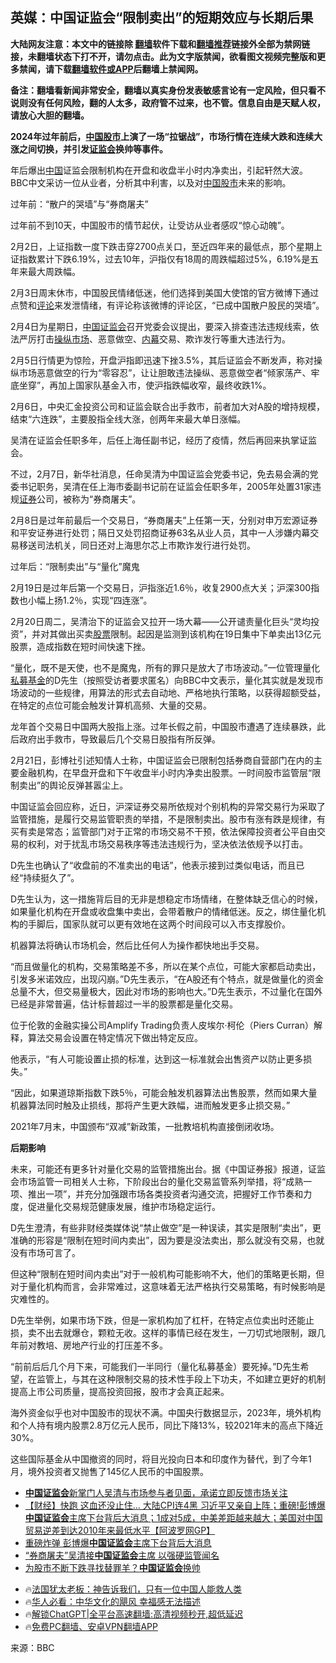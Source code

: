  <!-- 面包屑导航 --> <h2>英媒：中国证监会“限制卖出”的短期效应与长期后果</h2> <p class="notice"><b>大陆网友注意：本文中的链接除 <a href="https://github.com/bannedbook/fanqiang" >翻墙</a>软件下载和<a href="https://github.com/killgcd/justmysocks/blob/master/README.md">翻墙推荐</a>链接外全部为禁网链接，未翻墙状态下打不开，请勿点击。此为文字版禁闻，欲看图文视频完整版和更多禁闻，请下载<a href="https://github.com/bannedbook/fanqiang">翻墙软件或APP</a>后翻墙上禁闻网。</p><p>备注：翻墙看新闻非常安全，翻墙以真实身份发表敏感言论有一定风险，但只看不说则没有任何风险，翻的人太多，政府管不过来，也不管。信息自由是天赋人权，请放心大胆的翻墙。</b></p>  <div class="entry"> <p id="conimg"><strong>2024年过年前后，<a href="https://www.bannedbook.org/bnews/tag/%E4%B8%AD%E5%9B%BD/" class="st_tag internal_tag" rel="tag" title="标签 中国 下的日志">中国</a><a href="https://www.bannedbook.org/bnews/tag/%e8%82%a1%e5%b8%82/" class="st_tag internal_tag" rel="tag" title="标签 股市 下的日志">股市</a>上演了一场“拉锯战”，市场行情在连续大跌和连续大涨之间切换，并引发<a href="https://www.bannedbook.org/bnews/tag/%e8%af%81%e7%9b%91%e4%bc%9a/" class="st_tag internal_tag" rel="tag" title="标签 证监会 下的日志">证监会</a>换帅等事件。</strong></p> <p>年后爆出<span class='wp_keywordlink_affiliate'><a href="https://www.bannedbook.org/" title="中国" target="_blank">中国</a></span>证监会限制机构在开盘和收盘半小时内净卖出，引起轩然大波。BBC中文采访一位从业者，分析其中利害，以及对<a href="https://www.bannedbook.org/bnews/tag/%e4%b8%ad%e5%9b%bd%e8%82%a1%e5%b8%82/" class="st_tag internal_tag" rel="tag" title="标签 中国股市 下的日志">中国股市</a>未来的影响。</p> <p>过年前：“散户的哭墙”与“券商屠夫”</p> <p>过年前不到10天，中国股市的情节起伏，让受访从业者感叹“惊心动魄”。</p> <p>2月2日，上证指数一度下跌击穿2700点关口，至近四年来的最低点，那个星期上证指数累计下跌6.19%，过去10年，沪指仅有18周的周跌幅超过5%，6.19%是五年来最大周跌幅。</p> <p>2月3日周末休市，中国股民情绪低迷，他们选择到美国大使馆的官方微博下通过点赞和<span class='wp_keywordlink_affiliate'><a href="https://www.bannedbook.org/bnews/comments/" title="新闻评论" target="_blank">评论</a></span>来发泄情绪，有评论称该微博的评论区，“已成中国散户股民的哭墙”。</p> <p>2月4日为星期日，<a href="https://www.bannedbook.org/bnews/tag/%E4%B8%AD%E5%9B%BD%E8%AF%81%E7%9B%91%E4%BC%9A/" class="st_tag internal_tag" rel="tag" title="标签 中国证监会 下的日志">中国证监会</a>召开党委会议提出，要深入排查违法违规线索，依法严厉打击<a href="https://www.bannedbook.org/bnews/tag/%E6%93%8D%E7%BA%B5%E5%B8%82%E5%9C%BA/" class="st_tag internal_tag" rel="tag" title="标签 操纵市场 下的日志">操纵市场</a>、恶意做空、<span class='wp_keywordlink_affiliate'><a href="https://www.bannedbook.org/bnews/ccpdope/" title="中共高层内幕" target="_blank">内幕</a></span>交易、欺诈发行等重大违法行为。</p> <p>2月5日行情更为惊险，开盘沪指即迅速下挫3.5%，其后证监会不断发声，称对操纵市场恶意做空的行为“零容忍”，让让胆敢违法操纵、恶意做空者“倾家荡产、牢底坐穿”，再加上国家队基金入市，使沪指跌幅收窄，最终收跌1%。</p> <p>2月6日，中央汇金投资公司和证监会联合出手救市，前者加大对A股的增持规模，结束“六连跌”，主要股指全线大涨，创两年来最大单日涨幅。</p> <p>吴清在证监会任职多年，后任上海任副书记，经历了疫情，然后再回来执掌证监会。</p> <p>不过，2月7日，新华社消息，任命吴清为中国证监会党委书记，免去易会满的党委书记职务，吴清在任上海市委副书记前在证监会任职多年，2005年处置31家违规<a href="https://www.bannedbook.org/bnews/tag/%E8%AF%81%E5%88%B8/" class="st_tag internal_tag" rel="tag" title="标签 证券 下的日志">证券</a>公司，被称为“券商屠夫”。</p> <p>2月8日是过年前最后一个交易日，“券商屠夫”上任第一天，分别对申万宏源证券和平安证券进行处罚；隔日又处罚招商证券63名从业人员，其中一人涉嫌内幕交易移送司法机关，同日还对上海思尔芯上市欺诈发行进行处罚。</p> <p>过年后：“限制卖出”与“量化”魔鬼</p> <p>2月19日是过年后第一个交易日，沪指涨近1.6％，收复2900点大关；沪深300指数也小幅上扬1.2％，实现“四连涨”。</p> <p>2月20日周二，吴清治下的证监会又拉开一场大幕——公开谴责量化巨头“灵均投资”，并对其做出买卖<a href="https://www.bannedbook.org/bnews/tag/%e8%82%a1%e7%a5%a8/" class="st_tag internal_tag" rel="tag" title="标签 股票 下的日志">股票</a>限制。起因是监测到该机构在19日集中下单卖出13亿元股票，造成指数在短时间快速下挫。</p> <p>“量化，既不是天使，也不是魔鬼，所有的罪只是放大了市场波动。”一位管理量化<a href="https://www.bannedbook.org/bnews/tag/%e7%a7%81%e5%8b%9f%e5%9f%ba%e9%87%91/" class="st_tag internal_tag" rel="tag" title="标签 私募基金 下的日志">私募基金</a>的D先生（按照受访者要求匿名）向BBC中文表示，量化其实就是发现市场波动的一些规律，用算法的形式去自动地、严格地执行策略，以获得超额受益，在特定的点位可能会触发计算机高频、大量的交易。</p> <p>龙年首个交易日中国两大股指上涨。过年长假之前，中国股市遭遇了连续暴跌，此后政府出手救市，导致最后几个交易日股指有所反弹。</p> <p>2月21日，彭博社引述知情人士称，中国证监会已限制包括券商自营部门在内的主要金融机构，在早盘开盘和下午收盘半小时内净卖出股票。一时间股市监管层“限制卖出”的舆论反弹甚嚣尘上。</p>  <p>中国证监会回应称，近日，沪深证券交易所依规对个别机构的异常交易行为采取了监管措施，是履行交易监管职责的举措，不是限制卖出。股市有涨有跌是规律，有买有卖是常态；监管部门对于正常的市场交易不干预，依法保障投资者公平自由交易的权利，对于扰乱市场交易秩序等违法违规行为，坚决依法依规予以打击。</p> <p>D先生也确认了“收盘前的不准卖出的电话”，他表示接到过类似电话，而且已经“持续挺久了”。</p> <p>D先生认为，这一措施背后目的无非是想稳定市场情绪，在整体缺乏信心的时候，如果量化机构在开盘或收盘集中卖出，会带着散户的情绪低迷。反之，绑住量化机构的手脚后，国家队就可以更有效地在这两个时间段可以入市支撑股价。</p> <p>机器算法将确认市场机会，然后比任何人为操作都快地出手交易。</p> <p>“而且做量化的机构，交易策略差不多，所以在某个点位，可能大家都启动卖出，引发多米诺效应，出现闪崩。”D先生表示，“在A股还有个特点，就是做量化的资金总量不大，但交易量极大，因此对市场的影响也大。”D先生表示，不过量化在国外已经是非常普遍，估计标普超过一半的股票都是量化交易。</p> <p>位于伦敦的金融实操公司Amplify Trading负责人皮埃尔·柯伦（Piers Curran）解释，算法交易会设置在特定情况下做出特定反应。</p> <p>他表示，“有人可能设置止损的标准，达到这一标准就会出售资产以防止更多损失。”</p> <p>“因此，如果道琼斯指数下跌5％，可能会触发机器算法出售股票，然而如果大量机器算法同时触及止损线，那将产生更大跌幅，进而触发更多止损交易。”</p> <p>2021年7月末，中国颁布“双减”新政策，一批教培机构直接倒闭收场。</p>  <p><strong>后期影响</strong></p> <p>未来，可能还有更多针对量化交易的监管措施出台。据《中国证券报》报道，证监会市场监管一司相关人士称，下阶段出台的量化交易监管系列举措，将“成熟一项、推出一项”，并充分加强跟市场各类投资者沟通交流，把握好工作节奏和力度，促进量化交易规范健康发展，维护市场稳定运行。</p> <p>D先生澄清，有些非财经类媒体说“禁止做空”是一种误读，其实是限制“卖出”，更准确的形容是“限制在短时间内卖出”，因为要是没法卖出，那么就没有交易，也就没有市场可言了。</p> <p>但这种“限制在短时间内卖出”对于一般机构可能影响不大，他们的策略更长期，但对于量化机构而言，会非常难过，这意味着无法严格执行交易策略，有时候影响是灾难性的。</p> <p>D先生举例，如果市场下跌，但是一家机构加了杠杆，在特定点位卖出时还能止损，卖不出去就爆仓，颗粒无收。这样的事情已经在发生，一刀切式地限制，跟几年前对教培、房地产行业的打压差不多。</p> <p>“前前后后几个月下来，可能我们一半同行（量化私募基金）要死掉。”D先生希望，在监管上，与其在这种限制交易的技术性手段上下功夫，不如建立更好的机制提高上市公司质量，提高投资回报，股市才会真正起来。</p> <p>海外资金似乎也对中国股市的现状不满。中国央行数据显示，2023年，境外机构和个人持有境内股票2.8万亿元人民币，同比下降13%，较2021年末的高点下降近30%。</p> <p>这些国际基金从中国撤资的同时，将目光投向日本和印度作为替代，到了今年1月，境外投资者又抛售了145亿人民币的中国股票。</p> <!--<div id="taboola-mid-1"></div>--><ul class='op-related-articles' title='相关阅读'> <li><a href='https://www.bannedbook.org/bnews/headline/20240221/2003457.html' target='_blank'><b>中国证监会</b>新掌门人吴清与市场参与者见面，承诺立即反馈市场关注</a></li> <li><a href='https://www.bannedbook.org/bnews/bannedvideo/20240209/1999144.html' target='_blank'>【财经】快跑 这血还没止住… 大陆CPI连4黑 习近平又亲自上阵；重磅!彭博爆<b>中国证监会</b>主席下台背后大消息；1成对5成，中美差距越来越大；美国对中国贸易逆差到达2010年来最低水平【阿波罗网GP】</a></li> <li><a href='https://www.bannedbook.org/bnews/finance/20240208/1998559.html' target='_blank'>重磅炸弹 彭博爆<b>中国证监会</b>主席下台背后大消息</a></li> <li><a href='https://www.bannedbook.org/bnews/finance/20240208/1998338.html' target='_blank'>“券商屠夫”吴清接<b>中国证监会</b>主席 以强硬监管闻名</a></li> <li><a href='https://www.bannedbook.org/bnews/headline/20240207/1998286.html' target='_blank'>为股市不断下跌寻找替罪羊？<b>中国证监会</b>换帅</a></li> </ul> <ul class="texttj"> <li>🔥<a href="https://www.bannedbook.org/bnews/ssgc/20230219/1850782.html" target="_blank">法国犹太老板：神告诉我们，只有一位中国人能救人类</a></li> <li>🔥<a href="https://www.bannedbook.org/bnews/comments/20220220/1694796.html" target="_blank">华人必看：中华文化的飓风 幸福感无法描述</a></li> <li>🔥<a href="https://github.com/bannedbook/fanqiang/wiki/V2ray%E6%9C%BA%E5%9C%BA" target="_blank">解锁ChatGPT|全平台高速翻墙:高清视频秒开,超低延迟</a></li> <li>🔥<a href="https://github.com/bannedbook/fanqiang/wiki/%E7%A6%81%E9%97%BB%E7%BD%91%E5%AE%89%E5%8D%93%E7%BF%BB%E5%A2%99%E6%96%B0%E9%97%BBAPP" target="_blank">免费PC翻墙、安卓VPN翻墙APP</a></li> </ul><p class="src-info">来源：BBC </p> <a name='sharetosocial'></a> <div style="margin-bottom:5px;padding-bottom:5px;clear:both"> <div id="archive-pix-1" class="banner-ads"> <!-- AuctionX Display platform tag START --> <div id="27602x728x90x621x_ADSLOT1" clicktrack="%%CLICK_URL_ESC%%"></div>  <!-- AuctionX Display platform tag END --> </div> <div id="archive-pix-2" class="banner-ads"> <!-- AuctionX Display platform tag START --> <div id="27556x300x250x621x_ADSLOT1" clicktrack="%%CLICK_URL_ESC%%" style="margin:0 auto;text-align:center"></div>  <!-- AuctionX Display platform tag END --> </div> </div>  <div id="archive-pix-1" class="banner-ads"> <!-- AuctionX Display platform tag START --> <div id="27603x728x90x621x_ADSLOT1" clicktrack="%%CLICK_URL_ESC%%"></div>  <!-- AuctionX Display platform tag END --> </div> </div><!--END ENTRY--> 